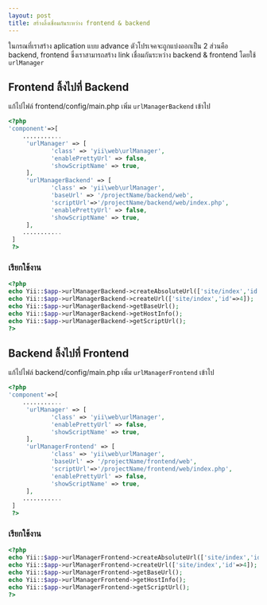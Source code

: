 ```yaml
---
layout: post
title: สร้างลิ้งเชื่อมกันระหว่าง frontend & backend
---
```


ในกรณที่เราสร้าง aplication แบบ advance ตัวโปรเจคจะถูกแบ่งออกเป็น 2 ส่วนคือ backend, frontend ซึ่งเราสามารถสร้าง link เชื่อมกันระหว่าง backend & frontend โดยใช้ `urlManager`

## Frontend ลิ้งไปที่ Backend
แก้ไปไฟล์ frontend/config/main.php  เพิ่ม `urlManagerBackend` เข้าไป

```php
<?php 
'component'=>[
	...........
	 'urlManager' => [
            'class' => 'yii\web\urlManager',
            'enablePrettyUrl' => false,
            'showScriptName' => true,
     ],
     'urlManagerBackend' => [
            'class' => 'yii\web\urlManager',
            'baseUrl' => '/projectName/backend/web',
            'scriptUrl'=>'/projectName/backend/web/index.php',
            'enablePrettyUrl' => false,
            'showScriptName' => true,
     ],
    ...........
 ]
 ?>
```

### เรียกใช้งาน
```php
<?php
echo Yii::$app->urlManagerBackend->createAbsoluteUrl(['site/index','id'=>4]);
echo Yii::$app->urlManagerBackend->createUrl(['site/index','id'=>4]);
echo Yii::$app->urlManagerBackend->getBaseUrl();
echo Yii::$app->urlManagerBackend->getHostInfo();
echo Yii::$app->urlManagerBackend->getScriptUrl();
?>
```

## Backend  ลิ้งไปที่ Frontend
แก้ไปไฟล์ backend/config/main.php  เพิ่ม `urlManagerFrontend` เข้าไป

```php
<?php
'component'=>[
	...........
	 'urlManager' => [
            'class' => 'yii\web\urlManager',
            'enablePrettyUrl' => false,
            'showScriptName' => true,
     ],
     'urlManagerFrontend' => [
            'class' => 'yii\web\urlManager',
            'baseUrl' => '/projectName/frontend/web',
            'scriptUrl'=>'/projectName/frontend/web/index.php',
            'enablePrettyUrl' => false,
            'showScriptName' => true,
     ],
    ...........
 ]
 ?>
```

### เรียกใช้งาน

```php
<?php
echo Yii::$app->urlManagerFrontend->createAbsoluteUrl(['site/index','id'=>4]);
echo Yii::$app->urlManagerFrontend->createUrl(['site/index','id'=>4]);
echo Yii::$app->urlManagerFrontend->getBaseUrl();
echo Yii::$app->urlManagerFrontend->getHostInfo();
echo Yii::$app->urlManagerFrontend->getScriptUrl();
?>
```
